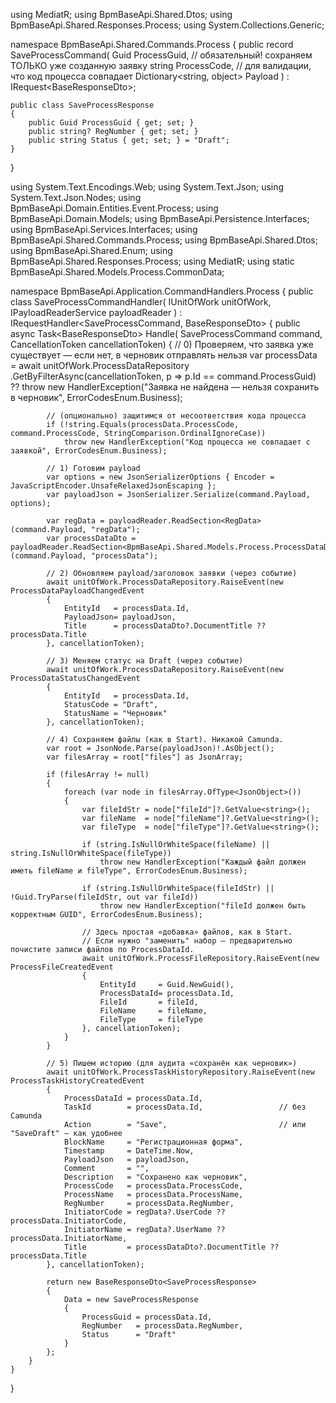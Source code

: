 using MediatR;
using BpmBaseApi.Shared.Dtos;
using BpmBaseApi.Shared.Responses.Process;
using System.Collections.Generic;

namespace BpmBaseApi.Shared.Commands.Process
{
    public record SaveProcessCommand(
        Guid ProcessGuid,                // обязательный! сохраняем ТОЛЬКО уже созданную заявку
        string ProcessCode,              // для валидации, что код процесса совпадает
        Dictionary<string, object> Payload
    ) : IRequest<BaseResponseDto<SaveProcessResponse>>;

    public class SaveProcessResponse
    {
        public Guid ProcessGuid { get; set; }
        public string? RegNumber { get; set; }
        public string Status { get; set; } = "Draft";
    }
}



using System.Text.Encodings.Web;
using System.Text.Json;
using System.Text.Json.Nodes;
using BpmBaseApi.Domain.Entities.Event.Process;
using BpmBaseApi.Domain.Models;
using BpmBaseApi.Persistence.Interfaces;
using BpmBaseApi.Services.Interfaces;
using BpmBaseApi.Shared.Commands.Process;
using BpmBaseApi.Shared.Dtos;
using BpmBaseApi.Shared.Enum;
using BpmBaseApi.Shared.Responses.Process;
using MediatR;
using static BpmBaseApi.Shared.Models.Process.CommonData;

namespace BpmBaseApi.Application.CommandHandlers.Process
{
    public class SaveProcessCommandHandler(
        IUnitOfWork unitOfWork,
        IPayloadReaderService payloadReader
    ) : IRequestHandler<SaveProcessCommand, BaseResponseDto<SaveProcessResponse>>
    {
        public async Task<BaseResponseDto<SaveProcessResponse>> Handle(
            SaveProcessCommand command,
            CancellationToken cancellationToken)
        {
            // 0) Проверяем, что заявка уже существует — если нет, в черновик отправлять нельзя
            var processData = await unitOfWork.ProcessDataRepository
                .GetByFilterAsync(cancellationToken, p => p.Id == command.ProcessGuid)
                ?? throw new HandlerException("Заявка не найдена — нельзя сохранить в черновик", ErrorCodesEnum.Business);

            // (опционально) защитимся от несоответствия кода процесса
            if (!string.Equals(processData.ProcessCode, command.ProcessCode, StringComparison.OrdinalIgnoreCase))
                throw new HandlerException("Код процесса не совпадает с заявкой", ErrorCodesEnum.Business);

            // 1) Готовим payload
            var options = new JsonSerializerOptions { Encoder = JavaScriptEncoder.UnsafeRelaxedJsonEscaping };
            var payloadJson = JsonSerializer.Serialize(command.Payload, options);

            var regData = payloadReader.ReadSection<RegData>(command.Payload, "regData");
            var processDataDto = payloadReader.ReadSection<BpmBaseApi.Shared.Models.Process.ProcessDataDto>(command.Payload, "processData");

            // 2) Обновляем payload/заголовок заявки (через событие)
            await unitOfWork.ProcessDataRepository.RaiseEvent(new ProcessDataPayloadChangedEvent
            {
                EntityId   = processData.Id,
                PayloadJson= payloadJson,
                Title      = processDataDto?.DocumentTitle ?? processData.Title
            }, cancellationToken);

            // 3) Меняем статус на Draft (через событие)
            await unitOfWork.ProcessDataRepository.RaiseEvent(new ProcessDataStatusChangedEvent
            {
                EntityId   = processData.Id,
                StatusCode = "Draft",
                StatusName = "Черновик"
            }, cancellationToken);

            // 4) Сохраняем файлы (как в Start). Никакой Camunda.
            var root = JsonNode.Parse(payloadJson)!.AsObject();
            var filesArray = root["files"] as JsonArray;

            if (filesArray != null)
            {
                foreach (var node in filesArray.OfType<JsonObject>())
                {
                    var fileIdStr = node["fileId"]?.GetValue<string>();
                    var fileName  = node["fileName"]?.GetValue<string>();
                    var fileType  = node["fileType"]?.GetValue<string>();

                    if (string.IsNullOrWhiteSpace(fileName) || string.IsNullOrWhiteSpace(fileType))
                        throw new HandlerException("Каждый файл должен иметь fileName и fileType", ErrorCodesEnum.Business);

                    if (string.IsNullOrWhiteSpace(fileIdStr) || !Guid.TryParse(fileIdStr, out var fileId))
                        throw new HandlerException("fileId должен быть корректным GUID", ErrorCodesEnum.Business);

                    // Здесь простая «добавка» файлов, как в Start.
                    // Если нужно "заменить" набор — предварительно почистите записи файлов по ProcessDataId.
                    await unitOfWork.ProcessFileRepository.RaiseEvent(new ProcessFileCreatedEvent
                    {
                        EntityId     = Guid.NewGuid(),
                        ProcessDataId= processData.Id,
                        FileId       = fileId,
                        FileName     = fileName,
                        FileType     = fileType
                    }, cancellationToken);
                }
            }

            // 5) Пишем историю (для аудита «сохранён как черновик»)
            await unitOfWork.ProcessTaskHistoryRepository.RaiseEvent(new ProcessTaskHistoryCreatedEvent
            {
                ProcessDataId = processData.Id,
                TaskId        = processData.Id,                 // без Camunda
                Action        = "Save",                         // или "SaveDraft" — как удобнее
                BlockName     = "Регистрационная форма",
                Timestamp     = DateTime.Now,
                PayloadJson   = payloadJson,
                Comment       = "",
                Description   = "Сохранено как черновик",
                ProcessCode   = processData.ProcessCode,
                ProcessName   = processData.ProcessName,
                RegNumber     = processData.RegNumber,
                InitiatorCode = regData?.UserCode ?? processData.InitiatorCode,
                InitiatorName = regData?.UserName ?? processData.InitiatorName,
                Title         = processDataDto?.DocumentTitle ?? processData.Title
            }, cancellationToken);

            return new BaseResponseDto<SaveProcessResponse>
            {
                Data = new SaveProcessResponse
                {
                    ProcessGuid = processData.Id,
                    RegNumber   = processData.RegNumber,
                    Status      = "Draft"
                }
            };
        }
    }
}
